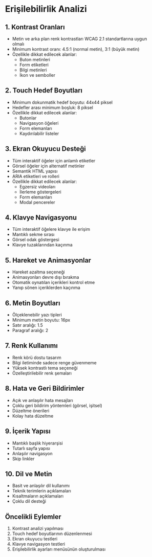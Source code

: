 # Erişilebilirlik Analizi

## 1. Kontrast Oranları
- Metin ve arka plan renk kontrastları WCAG 2.1 standartlarına uygun olmalı
- Minimum kontrast oranı: 4.5:1 (normal metin), 3:1 (büyük metin)
- Özellikle dikkat edilecek alanlar:
  - Buton metinleri
  - Form etiketleri
  - Bilgi metinleri
  - İkon ve semboller

## 2. Touch Hedef Boyutları
- Minimum dokunmatik hedef boyutu: 44x44 piksel
- Hedefler arası minimum boşluk: 8 piksel
- Özellikle dikkat edilecek alanlar:
  - Butonlar
  - Navigasyon öğeleri
  - Form elemanları
  - Kaydırılabilir listeler

## 3. Ekran Okuyucu Desteği
- Tüm interaktif öğeler için anlamlı etiketler
- Görsel öğeler için alternatif metinler
- Semantik HTML yapısı
- ARIA etiketleri ve rolleri
- Özellikle dikkat edilecek alanlar:
  - Egzersiz videoları
  - İlerleme göstergeleri
  - Form elemanları
  - Modal pencereler

## 4. Klavye Navigasyonu
- Tüm interaktif öğelere klavye ile erişim
- Mantıklı sekme sırası
- Görsel odak göstergesi
- Klavye tuzaklarından kaçınma

## 5. Hareket ve Animasyonlar
- Hareket azaltma seçeneği
- Animasyonları devre dışı bırakma
- Otomatik oynatılan içerikleri kontrol etme
- Yanıp sönen içeriklerden kaçınma

## 6. Metin Boyutları
- Ölçeklenebilir yazı tipleri
- Minimum metin boyutu: 16px
- Satır aralığı: 1.5
- Paragraf aralığı: 2

## 7. Renk Kullanımı
- Renk körü dostu tasarım
- Bilgi iletiminde sadece renge güvenmeme
- Yüksek kontrastlı tema seçeneği
- Özelleştirilebilir renk şemaları

## 8. Hata ve Geri Bildirimler
- Açık ve anlaşılır hata mesajları
- Çoklu geri bildirim yöntemleri (görsel, işitsel)
- Düzeltme önerileri
- Kolay hata düzeltme

## 9. İçerik Yapısı
- Mantıklı başlık hiyerarşisi
- Tutarlı sayfa yapısı
- Anlaşılır navigasyon
- Skip linkler

## 10. Dil ve Metin
- Basit ve anlaşılır dil kullanımı
- Teknik terimlerin açıklamaları
- Kısaltmaların açıklamaları
- Çoklu dil desteği

## Öncelikli Eylemler
1. Kontrast analizi yapılması
2. Touch hedef boyutlarının düzenlenmesi
3. Ekran okuyucu testleri
4. Klavye navigasyon testleri
5. Erişilebilirlik ayarları menüsünün oluşturulması 
